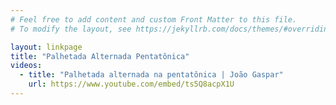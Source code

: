```yaml
---
# Feel free to add content and custom Front Matter to this file.
# To modify the layout, see https://jekyllrb.com/docs/themes/#overriding-theme-defaults

layout: linkpage
title: "Palhetada Alternada Pentatônica"
videos:
  - title: "Palhetada alternada na pentatônica | João Gaspar"
    url: https://www.youtube.com/embed/ts5Q8acpX1U
---
```


